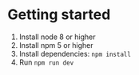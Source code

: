 
# Getting started

1. Install node 8 or higher
2. Install npm 5 or higher
3. Install dependencies: `npm install`
4. Run `npm run dev`
